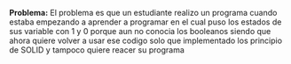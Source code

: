 **Problema:**
El problema es que un estudiante realizo un programa cuando estaba empezando a aprender a programar en el cual puso los estados de sus variable con 1 y 0 porque aun no conocia los booleanos siendo que ahora quiere volver a usar ese codigo solo que implementado los principio de SOLID y tampoco quiere reacer su programa